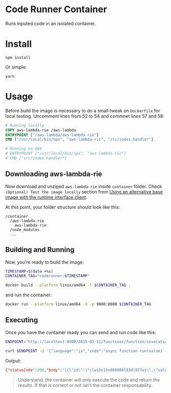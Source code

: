 # Code Runner Container
Runs inputed code in an isolated container.

# Install
```
npm install
```
Or simple:
```
yarn
```

# Usage
Before build the image is necessary to do a small tweak on `Dockerfile` for local testing. Uncomment lines from 52 to 54 and commnet lines 57 and 58:
```dockerfile
# Running locally
COPY aws-lambda-rie /aws-lambda
ENTRYPOINT ["/aws-lambda/aws-lambda-rie"]
CMD ["/usr/local/bin/npx", "aws-lambda-ric", "src/index.handler"]

# Running on AWS
# ENTRYPOINT ["/usr/local/bin/npx", "aws-lambda-ric"]
# CMD ["src/index.handler"]
```

## Downloading aws-lambda-rie
Now download and unziped `aws-lambda-rie` inside `container` folder. Check `(Optional) Test the image locally` section from [Using an alternative base image with the runtime interface client](https://docs.aws.amazon.com/lambda/latest/dg/nodejs-image.html#nodejs-image-clients).

At this point, your folder structure should look like this:
```
/container
  /aws-lambda-rie
    aws-lambda-rie
  /node_modules
  ...
```

## Building and Running
Now, you're ready to build the image:
```bash
TIMESTAMP=$(date +%s)
CONTAINER_TAG="coderunner:$TIMESTAMP"

docker build --platform linux/amd64 -t $CONTAINER_TAG .
```

and run the container:
```bash
docker run --platform linux/amd64 -d -p 9000:8080 $CONTAINER_TAG
```

## Executing
Once you have the container ready you can send and run code like this:

```bash
ENDPOINT="http://localhost:9000/2015-03-31/functions/function/invocations"

curl $ENDPOINT -d '{"language":"js","code":"async function run(value) {\n  return value * value;\n}","inputs":[{"id":"clwihx1hx000008l83dl877wj","value":5}]}'
```

Output:
```json
{"statusCode":200,"body":"[{\"id\":\"clwihx1hx000008l83dl877wj\",\"value\":5,\"output\":25}]"}
```
> Understand, the container will only execute the code and return the results. If that is correct or not isn't the container responsability.
